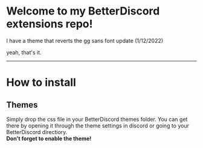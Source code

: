 # Welcome to my BetterDiscord extensions repo!

I have a theme that reverts the gg sans font update (1/12/2022)

yeah, that's it.
___ ___ ___ ___ ___

# How to install

## Themes

Simply drop the css file in your BetterDiscord themes folder.
You can get there by opening it through the theme settings in discord or going to your BetterDiscord directiory.\
**Don't forget to enable the theme!**